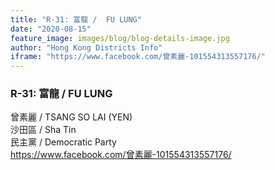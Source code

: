 ```yaml
---
title: "R-31: 富龍 /  FU LUNG"
date: "2020-08-15"
feature_image: images/blog/blog-details-image.jpg
author: "Hong Kong Districts Info"
iframe: "https://www.facebook.com/曾素麗-101554313557176/"
---
```


### R-31: 富龍 /  FU LUNG  
曾素麗 /  TSANG SO LAI (YEN)  
沙田區 / Sha Tin  
民主黨 /  Democratic Party  
https://www.facebook.com/曾素麗-101554313557176/

